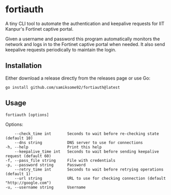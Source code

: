 # fortiauth
A tiny CLI tool to automate the authentication and keepalive requests for IIT Kanpur's Fortinet captive portal.

Given a username and password this program automatically monitors the network and logs in to the Fortinet captive portal when needed. It also send keepalive requests periodically to maintain the login.

## Installation
Either download a release directly from the releases page or use Go:

    go install github.com/samiksome92/fortiauth@latest

## Usage
    fortiauth [options]

Options:

        --check_time int       Seconds to wait before re-checking state (default 10)
        --dns string           DNS server to use for connections
    -h, --help                 Print this help
        --keepalive_time int   Seconds to wait before sending keepalive request (default 60)
    -f, --pass_file string     File with credentials
    -p, --password string      Password
        --retry_time int       Seconds to wait before retrying operations (default 1)
        --url string           URL to use for checking connection (default "http://google.com")
    -u, --username string      Username
